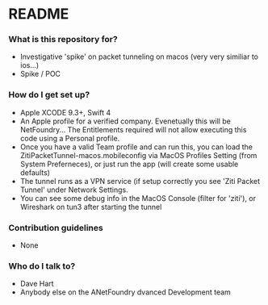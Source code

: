 # README #

### What is this repository for? ###

* Investigative 'spike' on packet tunneling on macos (very very similiar to ios...)
* Spike / POC

### How do I get set up? ###

* Apple XCODE 9.3+, Swift 4
* An Apple profile for a verified company.  Evenetually this will be NetFoundry... The Entitlements required will not allow executing this code using a Personal profile.
* Once you have a valid Team profile and can run this, you can load the ZitiPacketTunnel-macos.mobileconfig via MacOS Profiles Setting (from System Preferneces), or just run the app (will create some usable defaults)
* The tunnel runs as a VPN service (if setup correctly you see 'Ziti Packet Tunnel' under Network Settings.
* You can see some debug info in the MacOS Console (filter for 'ziti'), or Wireshark on tun3 after starting the tunnel

### Contribution guidelines ###

* None

### Who do I talk to? ###

* Dave Hart
* Anybody else on the ANetFoundry dvanced Development team
